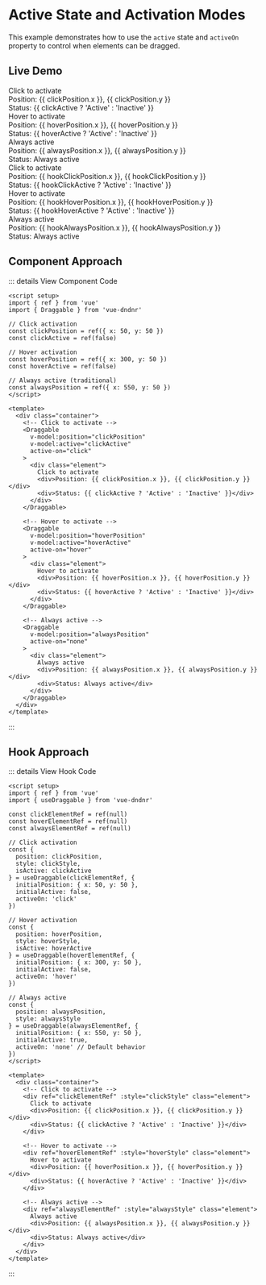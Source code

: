 # Active State and Activation Modes

This example demonstrates how to use the `active` state and `activeOn` property to control when elements can be dragged.

## Live Demo

<script setup>
import { ref, shallowRef } from 'vue'
import { Draggable, useDraggable } from 'vue-dndnr'

// Component approach - Click activation
const clickPosition = shallowRef({ x: 50, y: 50 })
const clickActive = ref(false)

// Component approach - Hover activation
const hoverPosition = shallowRef({ x: 300, y: 50 })
const hoverActive = ref(false)

// Component approach - Always active (traditional)
const alwaysPosition = shallowRef({ x: 550, y: 50 })

// Hook approach
const clickElementRef = ref(null)
const hoverElementRef = ref(null)
const alwaysElementRef = ref(null)

const {
  position: hookClickPosition,
  style: hookClickStyle,
  isActive: hookClickActive
} = useDraggable(clickElementRef, {
  initialPosition: { x: 50, y: 250 },
  initialActive: false,
  activeOn: 'click'
})

const {
  position: hookHoverPosition,
  style: hookHoverStyle,
  isActive: hookHoverActive
} = useDraggable(hoverElementRef, {
  initialPosition: { x: 300, y: 250 },
  initialActive: false,
  activeOn: 'hover'
})

const {
  position: hookAlwaysPosition,
  style: hookAlwaysStyle
} = useDraggable(alwaysElementRef, {
  initialPosition: { x: 550, y: 250 },
  initialActive: true,
  activeOn: 'none'
})
</script>

<DemoContainer title="Component Approach">
  <div class="flex flex-col space-y-4">
    <div class="flex space-x-4">
      <Draggable
        v-model:position="clickPosition"
        v-model:active="clickActive"
        activeOn="click"
        class="demo-container"
      >
        <div
          class="bg-blue-500 text-white p-4 rounded shadow-md flex flex-col justify-center items-center w-48 h-32"
        >
          Click to activate
          <div class="text-sm mt-2">Position: {{ clickPosition.x }}, {{ clickPosition.y }}</div>
          <div class="text-sm mt-1 font-bold">
            Status: {{ clickActive ? 'Active' : 'Inactive' }}
          </div>
        </div>
      </Draggable>
      <Draggable
        v-model:position="hoverPosition"
        v-model:active="hoverActive"
        activeOn="hover"
        class="demo-container"
      >
        <div
          class="bg-green-500 text-white p-4 rounded shadow-md flex flex-col justify-center items-center w-48 h-32"
        >
          Hover to activate
          <div class="text-sm mt-2">Position: {{ hoverPosition.x }}, {{ hoverPosition.y }}</div>
          <div class="text-sm mt-1 font-bold">
            Status: {{ hoverActive ? 'Active' : 'Inactive' }}
          </div>
        </div>
      </Draggable>
      <Draggable
        v-model:position="alwaysPosition"
        activeOn="none"
        class="demo-container"
      >
        <div
          class="bg-purple-500 text-white p-4 rounded shadow-md flex flex-col justify-center items-center w-48 h-32"
        >
          Always active
          <div class="text-sm mt-2">Position: {{ alwaysPosition.x }}, {{ alwaysPosition.y }}</div>
          <div class="text-sm mt-1 font-bold">
            Status: Always active
          </div>
        </div>
      </Draggable>
    </div>
  </div>
</DemoContainer>

<DemoContainer title="Hook Approach">
  <div class="flex flex-col space-y-4">
    <div class="flex space-x-4">
      <div
        ref="clickElementRef"
        :style="hookClickStyle"
        class="bg-blue-500 text-white p-4 rounded shadow-md flex flex-col justify-center items-center w-48 h-32"
      >
        Click to activate
        <div class="text-sm mt-2">Position: {{ hookClickPosition.x }}, {{ hookClickPosition.y }}</div>
        <div class="text-sm mt-1 font-bold">
          Status: {{ hookClickActive ? 'Active' : 'Inactive' }}
        </div>
      </div>
      <div
        ref="hoverElementRef"
        :style="hookHoverStyle"
        class="bg-green-500 text-white p-4 rounded shadow-md flex flex-col justify-center items-center w-48 h-32"
      >
        Hover to activate
        <div class="text-sm mt-2">Position: {{ hookHoverPosition.x }}, {{ hookHoverPosition.y }}</div>
        <div class="text-sm mt-1 font-bold">
          Status: {{ hookHoverActive ? 'Active' : 'Inactive' }}
        </div>
      </div>
      <div
        ref="alwaysElementRef"
        :style="hookAlwaysStyle"
        class="bg-purple-500 text-white p-4 rounded shadow-md flex flex-col justify-center items-center w-48 h-32"
      >
        Always active
        <div class="text-sm mt-2">Position: {{ hookAlwaysPosition.x }}, {{ hookAlwaysPosition.y }}</div>
        <div class="text-sm mt-1 font-bold">
          Status: Always active
        </div>
      </div>
    </div>
  </div>
</DemoContainer>

## Component Approach

::: details View Component Code
```vue
<script setup>
import { ref } from 'vue'
import { Draggable } from 'vue-dndnr'

// Click activation
const clickPosition = ref({ x: 50, y: 50 })
const clickActive = ref(false)

// Hover activation
const hoverPosition = ref({ x: 300, y: 50 })
const hoverActive = ref(false)

// Always active (traditional)
const alwaysPosition = ref({ x: 550, y: 50 })
</script>

<template>
  <div class="container">
    <!-- Click to activate -->
    <Draggable
      v-model:position="clickPosition"
      v-model:active="clickActive"
      active-on="click"
    >
      <div class="element">
        Click to activate
        <div>Position: {{ clickPosition.x }}, {{ clickPosition.y }}</div>
        <div>Status: {{ clickActive ? 'Active' : 'Inactive' }}</div>
      </div>
    </Draggable>

    <!-- Hover to activate -->
    <Draggable
      v-model:position="hoverPosition"
      v-model:active="hoverActive"
      active-on="hover"
    >
      <div class="element">
        Hover to activate
        <div>Position: {{ hoverPosition.x }}, {{ hoverPosition.y }}</div>
        <div>Status: {{ hoverActive ? 'Active' : 'Inactive' }}</div>
      </div>
    </Draggable>

    <!-- Always active -->
    <Draggable
      v-model:position="alwaysPosition"
      active-on="none"
    >
      <div class="element">
        Always active
        <div>Position: {{ alwaysPosition.x }}, {{ alwaysPosition.y }}</div>
        <div>Status: Always active</div>
      </div>
    </Draggable>
  </div>
</template>
```
:::

## Hook Approach

::: details View Hook Code
```vue
<script setup>
import { ref } from 'vue'
import { useDraggable } from 'vue-dndnr'

const clickElementRef = ref(null)
const hoverElementRef = ref(null)
const alwaysElementRef = ref(null)

// Click activation
const {
  position: clickPosition,
  style: clickStyle,
  isActive: clickActive
} = useDraggable(clickElementRef, {
  initialPosition: { x: 50, y: 50 },
  initialActive: false,
  activeOn: 'click'
})

// Hover activation
const {
  position: hoverPosition,
  style: hoverStyle,
  isActive: hoverActive
} = useDraggable(hoverElementRef, {
  initialPosition: { x: 300, y: 50 },
  initialActive: false,
  activeOn: 'hover'
})

// Always active
const {
  position: alwaysPosition,
  style: alwaysStyle
} = useDraggable(alwaysElementRef, {
  initialPosition: { x: 550, y: 50 },
  initialActive: true,
  activeOn: 'none' // Default behavior
})
</script>

<template>
  <div class="container">
    <!-- Click to activate -->
    <div ref="clickElementRef" :style="clickStyle" class="element">
      Click to activate
      <div>Position: {{ clickPosition.x }}, {{ clickPosition.y }}</div>
      <div>Status: {{ clickActive ? 'Active' : 'Inactive' }}</div>
    </div>

    <!-- Hover to activate -->
    <div ref="hoverElementRef" :style="hoverStyle" class="element">
      Hover to activate
      <div>Position: {{ hoverPosition.x }}, {{ hoverPosition.y }}</div>
      <div>Status: {{ hoverActive ? 'Active' : 'Inactive' }}</div>
    </div>

    <!-- Always active -->
    <div ref="alwaysElementRef" :style="alwaysStyle" class="element">
      Always active
      <div>Position: {{ alwaysPosition.x }}, {{ alwaysPosition.y }}</div>
      <div>Status: Always active</div>
    </div>
  </div>
</template>
```
:::

